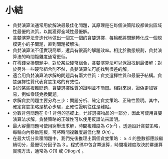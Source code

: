 # 小結

- 貪婪演算法通常用於解決最最佳化問題，其原理是在每個決策階段都做出區域性最優的決策，以期獲得全域性最優解。
- 貪婪演算法會迭代地做出一個又一個的貪婪選擇，每輪都將問題轉化成一個規模更小的子問題，直到問題被解決。
- 貪婪演算法不僅實現簡單，還具有很高的解題效率。相比於動態規劃，貪婪演算法的時間複雜度通常更低。
- 在零錢兌換問題中，對於某些硬幣組合，貪婪演算法可以保證找到最優解；對於另外一些硬幣組合則不然，貪婪演算法可能找到很差的解。
- 適合用貪婪演算法求解的問題具有兩大性質：貪婪選擇性質和最優子結構。貪婪選擇性質代表貪婪策略的有效性。
- 對於某些複雜問題，貪婪選擇性質的證明並不簡單。相對來說，證偽更加容易，例如零錢兌換問題。
- 求解貪婪問題主要分為三步：問題分析、確定貪婪策略、正確性證明。其中，確定貪婪策略是核心步驟，正確性證明往往是難點。
- 分數背包問題在 0-1 背包的基礎上，允許選擇物品的一部分，因此可使用貪婪演算法求解。貪婪策略的正確性可以使用反證法來證明。
- 最大容量問題可使用窮舉法求解，時間複雜度為 $O(n^2)$ 。透過設計貪婪策略，每輪向內移動短板，可將時間複雜度最佳化至 $O(n)$ 。
- 在最大切分乘積問題中，我們先後推理出兩個貪婪策略：$\geq 4$ 的整數都應該繼續切分，最優切分因子為 $3$ 。程式碼中包含冪運算，時間複雜度取決於冪運算實現方法，通常為 $O(1)$ 或 $O(\log n)$ 。
